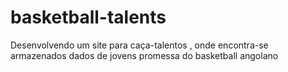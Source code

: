 # basketball-talents
Desenvolvendo um site para caça-talentos , onde encontra-se armazenados dados de jovens promessa do basketball angolano
